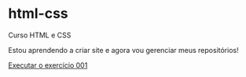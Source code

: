 # html-css
 Curso HTML e CSS

 Estou aprendendo a criar site e agora vou gerenciar meus repositórios!

<a href="https://pvuloh.github.io/html-css/exercicios/ex001/index.html"> Executar o exercício 001</a>